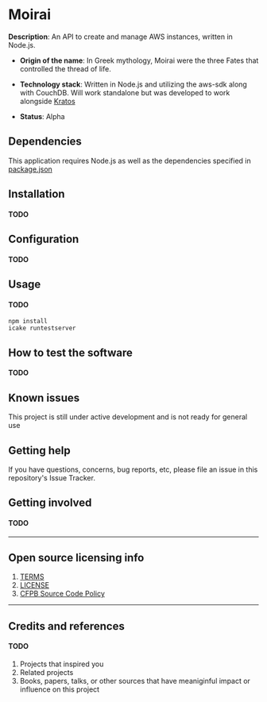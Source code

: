 # Moirai

**Description**:  An API to create and manage AWS instances, written in Node.js.

  - **Origin of the name**: In Greek mythology, Moirai were the three Fates that controlled the thread of life.

  - **Technology stack**: Written in Node.js and utilizing the aws-sdk along with CouchDB.  Will work standalone but was developed to work alongside [Kratos](http://github.com/cfpb/kratos)
  - **Status**:  Alpha

## Dependencies

This application requires Node.js as well as the dependencies specified in [package.json](package.json)

## Installation

#### TODO

## Configuration

#### TODO

## Usage

#### TODO

```
npm install
icake runtestserver
```

## How to test the software

#### TODO

## Known issues

This project is still under active development and is not ready for general use

## Getting help

If you have questions, concerns, bug reports, etc, please file an issue in this repository's Issue Tracker.

## Getting involved

#### TODO


----

## Open source licensing info
1. [TERMS](TERMS.md)
2. [LICENSE](LICENSE)
3. [CFPB Source Code Policy](https://github.com/cfpb/source-code-policy/)


----

## Credits and references

#### TODO

1. Projects that inspired you
2. Related projects
3. Books, papers, talks, or other sources that have meaniginful impact or influence on this project 
